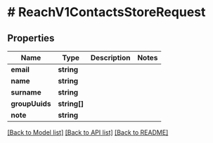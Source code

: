 # # ReachV1ContactsStoreRequest

## Properties

Name | Type | Description | Notes
------------ | ------------- | ------------- | -------------
**email** | **string** |  |
**name** | **string** |  |
**surname** | **string** |  |
**groupUuids** | **string[]** |  |
**note** | **string** |  |

[[Back to Model list]](../../README.md#models) [[Back to API list]](../../README.md#endpoints) [[Back to README]](../../README.md)
